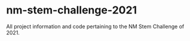 # nm-stem-challenge-2021
All project information and code pertaining to the NM Stem Challenge of 2021.
